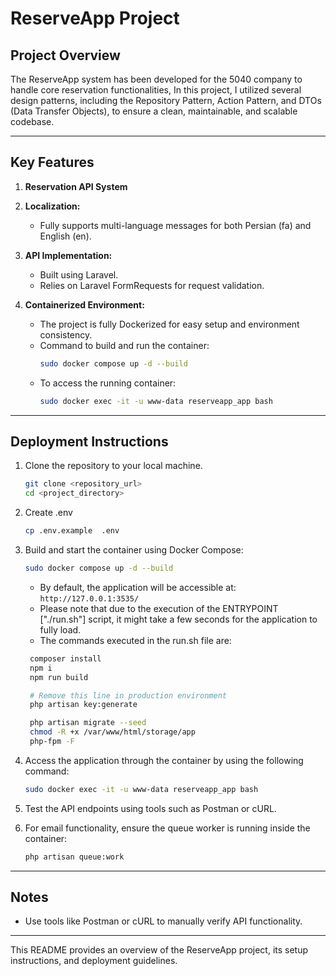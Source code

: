 # ReserveApp Project

## Project Overview
The ReserveApp system has been developed for the 5040 company to handle core reservation functionalities,
In this project, I utilized several design patterns, including the Repository Pattern, Action Pattern, and DTOs (Data Transfer Objects), to ensure a clean, maintainable, and scalable codebase.

---

## Key Features
1. **Reservation API System**

2. **Localization:**
    - Fully supports multi-language messages for both Persian (fa) and English (en).

3. **API Implementation:**
    - Built using Laravel.
    - Relies on Laravel FormRequests for request validation.

4. **Containerized Environment:**
    - The project is fully Dockerized for easy setup and environment consistency.
    - Command to build and run the container:
      ```bash
      sudo docker compose up -d --build
      ```
    - To access the running container:
      ```bash
      sudo docker exec -it -u www-data reserveapp_app bash
      ```

---

## Deployment Instructions
1. Clone the repository to your local machine.
   ```bash
   git clone <repository_url>
   cd <project_directory>
   ```

2. Create .env
   ```bash
   cp .env.example  .env
   ```

3. Build and start the container using Docker Compose:
   ```bash
   sudo docker compose up -d --build
   ```
    - By default, the application will be accessible at: ```http://127.0.0.1:3535/```
    - Please note that due to the execution of the ENTRYPOINT ["./run.sh"] script, it might take a few seconds for the application to fully load.
    - The commands executed in the run.sh file are:
   ```bash
    composer install
    npm i
    npm run build

    # Remove this line in production environment
    php artisan key:generate

    php artisan migrate --seed
    chmod -R +x /var/www/html/storage/app
    php-fpm -F

   ```

4. Access the application through the container by using the following command:
   ```bash
   sudo docker exec -it -u www-data reserveapp_app bash
   ```
5. Test the API endpoints using tools such as Postman or cURL.
6. For email functionality, ensure the queue worker is running inside the container:
   ```bash
   php artisan queue:work
   ```

---

## Notes
- Use tools like Postman or cURL to manually verify API functionality.

---

This README provides an overview of the ReserveApp project, its setup instructions, and deployment guidelines.

